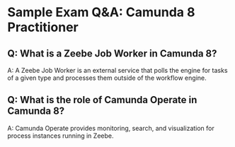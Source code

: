 # Sample Exam Q&A: Camunda 8 Practitioner
## Q: What is a Zeebe Job Worker in Camunda 8?
A: A Zeebe Job Worker is an external service that polls the engine for tasks of a given type and processes them outside of the workflow engine.
## Q: What is the role of Camunda Operate in Camunda 8?
A: Camunda Operate provides monitoring, search, and visualization for process instances running in Zeebe.
